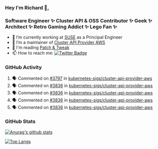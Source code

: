 ### Hey I'm Richard 👋, 

<h3 align="left">Software Engineer ✨ Cluster API & OSS Contributor ✨ Geek ✨ Architect ✨ Retro Gaming Addict ✨ Lego Fan ✨</h3>

- 🔭 I’m currently working at [SUSE](https://www.suse.com/) as a Principal Engineer
- 👯 I’m a maintainer of [Cluster API Provider AWS](https://github.com/kubernetes-sigs/cluster-api-provider-aws)
- 💬 I'm reading [Patch & Tweak](https://bjooks.com/products/patch-tweak-exploring-modular-synthesis)
- 📫 How to reach me: [![Twitter Badge](https://img.shields.io/badge/-@fruit_case-00acee?style=flat&logo=Twitter&logoColor=white)](https://twitter.com/intent/follow?screen_name=fruit_case "Follow on Twitter")

### GitHub Activity 

<!--START_SECTION:activity-->
1. 🗣 Commented on [#3797](https://github.com/kubernetes-sigs/cluster-api-provider-aws/issues/3797) in [kubernetes-sigs/cluster-api-provider-aws](https://github.com/kubernetes-sigs/cluster-api-provider-aws)
2. 🗣 Commented on [#3836](https://github.com/kubernetes-sigs/cluster-api-provider-aws/issues/3836) in [kubernetes-sigs/cluster-api-provider-aws](https://github.com/kubernetes-sigs/cluster-api-provider-aws)
3. 🗣 Commented on [#3836](https://github.com/kubernetes-sigs/cluster-api-provider-aws/issues/3836) in [kubernetes-sigs/cluster-api-provider-aws](https://github.com/kubernetes-sigs/cluster-api-provider-aws)
4. 🗣 Commented on [#3836](https://github.com/kubernetes-sigs/cluster-api-provider-aws/issues/3836) in [kubernetes-sigs/cluster-api-provider-aws](https://github.com/kubernetes-sigs/cluster-api-provider-aws)
5. 🗣 Commented on [#3836](https://github.com/kubernetes-sigs/cluster-api-provider-aws/issues/3836) in [kubernetes-sigs/cluster-api-provider-aws](https://github.com/kubernetes-sigs/cluster-api-provider-aws)
<!--END_SECTION:activity-->

### GitHub Stats

[![Anurag's github stats](https://github-readme-stats.vercel.app/api?username=richardcase&count_private=true&show_icons=true)](https://github.com/anuraghazra/github-readme-stats)

[![Top Langs](https://github-readme-stats.vercel.app/api/top-langs/?username=richardcase&hide=html&layout=compact)](https://github.com/anuraghazra/github-readme-stats)
